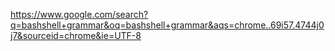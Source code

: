  https://www.google.com/search?q=bashshell+grammar&oq=bashshell+grammar&aqs=chrome..69i57.4744j0j7&sourceid=chrome&ie=UTF-8
